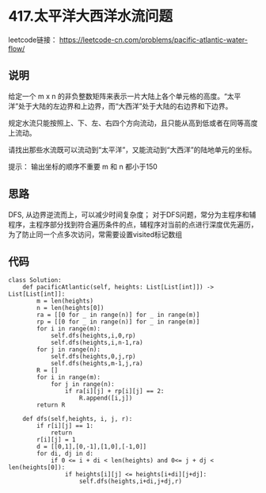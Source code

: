 # 417.太平洋大西洋水流问题 
leetcode链接： https://leetcode-cn.com/problems/pacific-atlantic-water-flow/

## 说明
给定一个 m x n 的非负整数矩阵来表示一片大陆上各个单元格的高度。“太平洋”处于大陆的左边界和上边界，而“大西洋”处于大陆的右边界和下边界。

规定水流只能按照上、下、左、右四个方向流动，且只能从高到低或者在同等高度上流动。

请找出那些水流既可以流动到“太平洋”，又能流动到“大西洋”的陆地单元的坐标。

提示：
输出坐标的顺序不重要
m 和 n 都小于150

## 思路
DFS, 从边界逆流而上，可以减少时间复杂度；
对于DFS问题，常分为主程序和辅程序，主程序部分找到符合遍历条件的点，辅程序对当前的点进行深度优先遍历，为了防止同一个点多次访问，常需要设置visited标记数组

## 代码

```
class Solution:
    def pacificAtlantic(self, heights: List[List[int]]) -> List[List[int]]:
        m = len(heights)
        n = len(heights[0])
        ra = [[0 for _ in range(n)] for _ in range(m)]
        rp = [[0 for _ in range(n)] for _ in range(m)]
        for i in range(m):
            self.dfs(heights,i,0,rp)
            self.dfs(heights,i,n-1,ra)
        for j in range(n):
            self.dfs(heights,0,j,rp)
            self.dfs(heights,m-1,j,ra)
        R = []
        for i in range(m):
            for j in range(n):
                if ra[i][j] + rp[i][j] == 2:
                    R.append([i,j])
        return R

    def dfs(self,heights, i, j, r):
        if r[i][j] == 1:
            return
        r[i][j] = 1
        d = [[0,1],[0,-1],[1,0],[-1,0]]
        for di, dj in d:
            if 0 <= i + di < len(heights) and 0<= j + dj < len(heights[0]):
                if heights[i][j] <= heights[i+di][j+dj]:
                    self.dfs(heights,i+di,j+dj,r)
```

